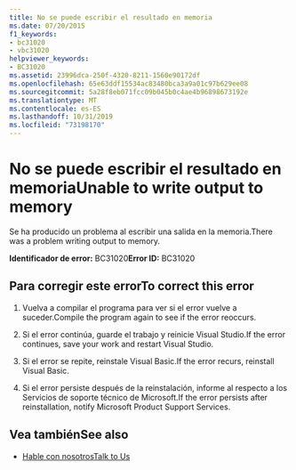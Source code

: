 ```yaml
---
title: No se puede escribir el resultado en memoria
ms.date: 07/20/2015
f1_keywords:
- bc31020
- vbc31020
helpviewer_keywords:
- BC31020
ms.assetid: 23996dca-250f-4320-8211-1560e90172df
ms.openlocfilehash: 65e63ddf15534ac83480bca3a9a01c97b629ee08
ms.sourcegitcommit: 5a28f8eb071fcc09b045b0c4ae4b96898673192e
ms.translationtype: MT
ms.contentlocale: es-ES
ms.lasthandoff: 10/31/2019
ms.locfileid: "73198170"
---
```

# <a name="unable-to-write-output-to-memory"></a><span data-ttu-id="22902-102">No se puede escribir el resultado en memoria</span><span class="sxs-lookup"><span data-stu-id="22902-102">Unable to write output to memory</span></span>
<span data-ttu-id="22902-103">Se ha producido un problema al escribir una salida en la memoria.</span><span class="sxs-lookup"><span data-stu-id="22902-103">There was a problem writing output to memory.</span></span>  
  
 <span data-ttu-id="22902-104">**Identificador de error:** BC31020</span><span class="sxs-lookup"><span data-stu-id="22902-104">**Error ID:** BC31020</span></span>  
  
## <a name="to-correct-this-error"></a><span data-ttu-id="22902-105">Para corregir este error</span><span class="sxs-lookup"><span data-stu-id="22902-105">To correct this error</span></span>  
  
1. <span data-ttu-id="22902-106">Vuelva a compilar el programa para ver si el error vuelve a suceder.</span><span class="sxs-lookup"><span data-stu-id="22902-106">Compile the program again to see if the error reoccurs.</span></span>  
  
2. <span data-ttu-id="22902-107">Si el error continúa, guarde el trabajo y reinicie Visual Studio.</span><span class="sxs-lookup"><span data-stu-id="22902-107">If the error continues, save your work and restart Visual Studio.</span></span>  
  
3. <span data-ttu-id="22902-108">Si el error se repite, reinstale Visual Basic.</span><span class="sxs-lookup"><span data-stu-id="22902-108">If the error recurs, reinstall Visual Basic.</span></span>  
  
4. <span data-ttu-id="22902-109">Si el error persiste después de la reinstalación, informe al respecto a los Servicios de soporte técnico de Microsoft.</span><span class="sxs-lookup"><span data-stu-id="22902-109">If the error persists after reinstallation, notify Microsoft Product Support Services.</span></span>  
  
## <a name="see-also"></a><span data-ttu-id="22902-110">Vea también</span><span class="sxs-lookup"><span data-stu-id="22902-110">See also</span></span>

- [<span data-ttu-id="22902-111">Hable con nosotros</span><span class="sxs-lookup"><span data-stu-id="22902-111">Talk to Us</span></span>](/visualstudio/ide/feedback-options)
